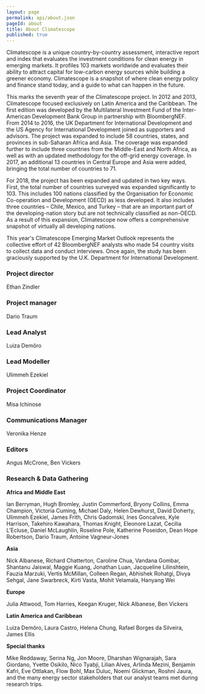 ```yaml
---
layout: page
permalink: api/about.json
pageId: about
title: About Climatescope
published: true
---
```

Climatescope is a unique country-by-country assessment, interactive report and index that evaluates the investment conditions for clean energy in emerging markets.
It profiles 103 markets worldwide and evaluates their ability to attract capital for low-carbon energy sources while building a greener economy.
Climatescope is a snapshot of where clean energy policy and finance stand today, and a guide to what can happen in the future.

This marks the seventh year of the Climatescope project. In 2012 and 2013, Climatescope focused exclusively on Latin America and the Caribbean. The first edition was developed by the Multilateral Investment Fund of the Inter-American Development Bank Group in partnership with BloombergNEF.
From 2014 to 2016, the UK Department for International Development and the US Agency for International Development joined as supporters and advisors. The project was expanded to include 58 countries, states, and provinces in sub-Saharan Africa and Asia. The coverage was expanded further to include three countries from the Middle-East and North Africa, as well as with an updated methodology for the off-grid energy coverage. In 2017, an additional 13 countries in Central Europe and Asia were added, bringing the total number of countries to 71.

For 2018, the project has been expanded and updated in two key ways. First, the total number of countries surveyed was expanded significantly to 103. This includes 100 nations classified by the Organisation for Economic Co-operation and Development (OECD) as less developed.  It also includes three countries – Chile, Mexico, and Turkey – that are an important part of the developing-nation story but are not technically classified as non-OECD. As a result of this expansion, Climatescope now offers a comprehensive snapshot of virtually all developing nations.

This year's Climatescope Emerging Market Outlook represents the collective effort of 42 BloombergNEF analysts who made 54 country visits to collect data and conduct interviews. Once again, the study has been graciously supported by the U.K. Department for International Development. 

### Project director

Ethan Zindler

### Project manager

Dario Traum

### Lead Analyst

Luiza Demôro

### Lead Modeller

Ulimmeh Ezekiel

### Project Coordinator

Misa Ichinose

### Communications Manager

Veronika Henze

### Editors

Angus McCrone, Ben Vickers

### Research & Data Gathering

**Africa and Middle East**

Ian Berryman, Hugh Bromley, Justin Commerford, Bryony Collins, Emma Champion, Victoria Cuming, Michael Daly, Helen Dewhurst, David Doherty, Ulimmeh Ezekiel, James Frith, Chris Gadomski, Ines Goncalves, Kyle Harrison, Takehiro Kawahara, Thomas Knight, Eleonore Lazat, Cecilia L’Ecluse, Daniel McLaughlin, Roseline Pole, Katherine Poseidon, Dean Hope Robertson, Dario Traum, Antoine Vagneur-Jones

**Asia**

Nick Albanese, Richard Chatterton, Caroline Chua, Vandana Gombar, Shantanu Jaiswal, Maggie Kuang, Jonathan Luan, Jacqueline Lilinshtein, Fauzia Marzuki, Vertis McMillan, Colleen Regan, Abhishek Rohatgi, Divya Sehgal, Jane Swarbreck, Kirti Vasta, Mohit Velamala, Hanyang Wei

**Europe**

Julia Attwood, Tom Harries, Keegan Kruger, Nick Albanese, Ben Vickers

**Latin America and Caribbean**

Luiza Demôro, Laura Castro, Helena Chung, Rafael Borges da Silveira, James Ellis


**Special thanks**

Mike Reddaway, Serina Ng, Jon Moore, Dharshan Wignarajah, Sara Giordano, Yvette Osikilo, Nico Tyabji, Lilian Alves, Arlinda Mezini, Benjamin Kafri, Eve Ottlakan, Flow Bohl, Max Duluc, Noemi Glickman, Roshni Jaura, and the many energy sector stakeholders that our analyst teams met during research trips.

